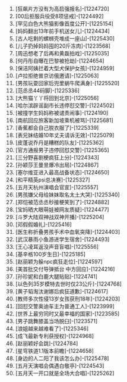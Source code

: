 
1. [狂飙片方没有为高启强报名]-[1224720]
1. [00后拒服兵役受8项惩戒]-[1224492]
1. [罕见白色大熊猫影像首度公开]-[1225154]
1. [妈妈翻出13年前手机送女儿]-[1224434]
1. [古人吃剩的螺蛳壳堆成一座山]-[1225430]
1. [儿子扔掉妈妈囤的20斤冻肉]-[1223568]
1. [周迅想老了后再和黄磊拍戏]-[1225035]
1. [何丹彤自曝在巴黎被抢劫]-[1224654]
1. [保洁阿姨拦着大型犬保护女孩]-[1224959]
1. [卢拉拒绝普京访俄邀请]-[1225063]
1. [男孩玩耍回家后兜里蜗牛爬满身]-[1225520]
1. [范丞丞44码脚]-[1225336]
1. [大熊猫丫丫将回到北京]-[1225056]
1. [哈尔滨辟谣副市长违停怼交警]-[1224502]
1. [被撞学生妈妈称被谴责闹事]-[1224190]
1. [南航回应旅客新加坡乘机被骂]-[1225681]
1. [香蕉都会自己脱衣服了]-[1225339]
1. [表兄妹结婚10年丈夫请诉无效]-[1225079]
1. [皮蓬说乔丹是糟糕的队友]-[1225362]
1. [官方通报男子违停回怼交警]-[1225365]
1. [三分野喜剧梗疯狂上分]-[1224343]
1. [孙颖莎王曼昱爆冷出局]-[1224867]
1. [塞尔维亚进入最高战备状态]-[1224650]
1. [和平精英psi总决赛]-[1225327]
1. [五月天杭州演唱会官宣]-[1225557]
1. [男孩嫌父母给妹妹取名太土大哭]-[1225340]
1. [郑恺被范丞丞秒接梗笑到了]-[1224882]
1. [宝妈晒大眼萌娃被网友质疑]-[1224477]
1. [斗罗大陆双神战双神开播]-[1225204]
1. [邓假假婚礼]-[1225416]
1. [医生称折叠男孩手术中血氧突降]-[1224403]
1. [武汉暴雨小鱼游进学生宿舍]-[1224493]
1. [王心凌耳返没声音盲唱]-[1225556]
1. [基辛格100岁生日]-[1225185]
1. [赵丽颖为躲npc疯狂走位]-[1224597]
1. [美首批交付导弹抵台 中方回应]-[1224216]
1. [孙珍妮和白鹿大腿贴贴]-[1224741]
1. [以色列35岁模特去世时仅23公斤]-[1224768]
1. [黄子韬淘汰谢娜后疯狂道歉]-[1224617]
1. [教师多次性侵13岁女孩获刑18年]-[1224203]
1. [回怼交警奥迪车主为普通工人]-[1223999]
1. [世界上最穷同时又最幸福的国家]-[1223585]
1. [男子跳舞膝盖当场脱臼]-[1223571]
1. [浪姐越来越难看了]-[1225346]
1. [成飞最新专利获授权]-[1224968]
1. [赵丽颖好会跳]-[1224784]
1. [星穹铁道1.1版本前瞻]-[1224658]
1. [身边的人二阳了我该怎么办]-[1225478]
1. [五月天演唱会偶遇白敬亭]-[1224543]
1. [五月天一开口就是全场大合唱]-[1225262]